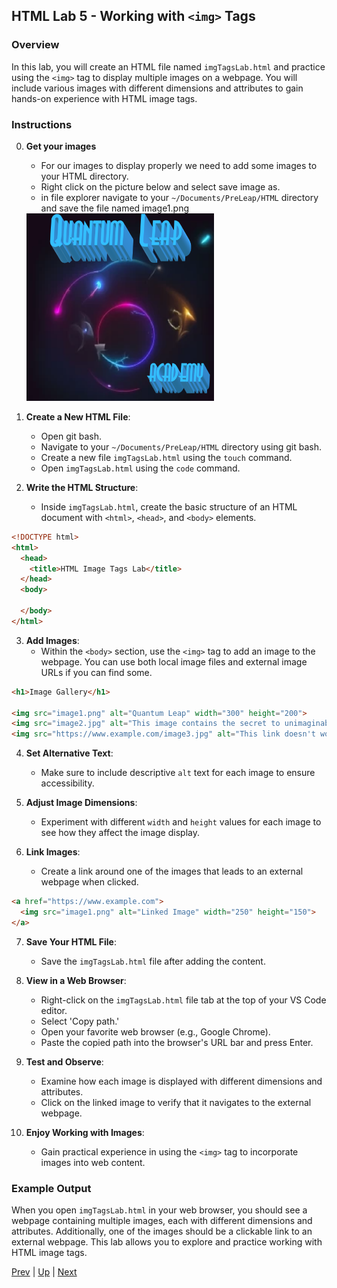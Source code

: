 ## HTML Lab 5 - Working with `<img>` Tags

### Overview
In this lab, you will create an HTML file named `imgTagsLab.html` and practice using the `<img>` tag to display multiple images on a webpage. You will include various images with different dimensions and attributes to gain hands-on experience with HTML image tags.

### Instructions

0. **Get your images**
    - For our images to display properly we need to add some images to your HTML directory. 
    - Right click on the picture below and select save image as.
    - in file explorer navigate to your `~/Documents/PreLeap/HTML` directory and save the file named image1.png

    <img src="../../images/QuantumLeapAcademy.png" alt="Quantum Leap Logo" width="300" height="300">

1. **Create a New HTML File**:
   - Open git bash.
   - Navigate to your `~/Documents/PreLeap/HTML` directory using git bash.
   - Create a new file `imgTagsLab.html` using the `touch` command.
   - Open `imgTagsLab.html` using the `code` command.

2. **Write the HTML Structure**:
   - Inside `imgTagsLab.html`, create the basic structure of an HTML document with `<html>`, `<head>`, and `<body>` elements.

```html
<!DOCTYPE html>
<html>
  <head>
    <title>HTML Image Tags Lab</title>
  </head>
  <body>
    
  </body>
</html>
```

3. **Add Images**:
   - Within the `<body>` section, use the `<img>` tag to add an image to the webpage. You can use both local image files and external image URLs if you can find some.

```html
<h1>Image Gallery</h1>

<img src="image1.png" alt="Quantum Leap" width="300" height="200">
<img src="image2.jpg" alt="This image contains the secret to unimaginable wealth but Oops this image didn't load properly." width="400" height="300">
<img src="https://www.example.com/image3.jpg" alt="This link doesn't work. Try to find a different image on the interwebs!!" width="350" height="250">
```

4. **Set Alternative Text**:
   - Make sure to include descriptive `alt` text for each image to ensure accessibility.

5. **Adjust Image Dimensions**:
   - Experiment with different `width` and `height` values for each image to see how they affect the image display.

6. **Link Images**:
   - Create a link around one of the images that leads to an external webpage when clicked.

```html
<a href="https://www.example.com">
  <img src="image1.png" alt="Linked Image" width="250" height="150">
</a>
```

7. **Save Your HTML File**:
   - Save the `imgTagsLab.html` file after adding the content.

8. **View in a Web Browser**:
   - Right-click on the `imgTagsLab.html` file tab at the top of your VS Code editor.
   - Select 'Copy path.'
   - Open your favorite web browser (e.g., Google Chrome).
   - Paste the copied path into the browser's URL bar and press Enter.

9. **Test and Observe**:
   - Examine how each image is displayed with different dimensions and attributes.
   - Click on the linked image to verify that it navigates to the external webpage.

10. **Enjoy Working with Images**:
    - Gain practical experience in using the `<img>` tag to incorporate images into web content.

### Example Output

When you open `imgTagsLab.html` in your web browser, you should see a webpage containing multiple images, each with different dimensions and attributes. Additionally, one of the images should be a clickable link to an external webpage. This lab allows you to explore and practice working with HTML image tags.

[Prev](formsHTML.md) | [Up](README.md) | [Next](tablesHTML.md)